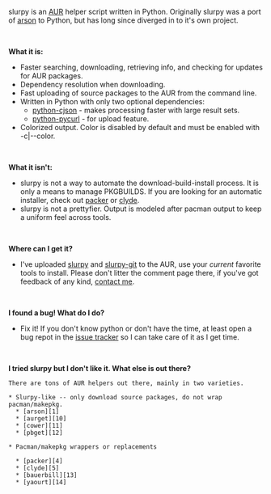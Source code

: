 slurpy is an [AUR][0] helper script written in Python.  Originally slurpy was a port of [arson][1] to Python, but has long since diverged in to it's own project.

<br />

**What it is:**

  * Faster searching, downloading, retrieving info, and checking for updates for AUR packages.
  * Dependency resolution when downloading.
  * Fast uploading of source packages to the AUR from the command line.
  * Written in Python with only two optional dependencies:
    * [python-cjson][2] - makes processing faster with large result sets.
    * [python-pycurl][3] - for upload feature.
  * Colorized output.  Color is disabled by default and must be enabled with -c|--color.

<br />

**What it isn't:**

  * slurpy is not a way to automate the download-build-install process.  It is only a means to manage PKGBUILDS.  If you are looking for an automatic installer, check out [packer][4] or [clyde][5].
  * slurpy is not a prettyfier.  Output is modeled after pacman output to keep a uniform feel across tools.

<br />

**Where can I get it?**

  * I've uploaded [slurpy][6] and [slurpy-git][7] to the AUR, use your *current* favorite tools to install.  Please don't litter the comment page there, if you've got feedback of any kind, [contact me][8].

<br />

**I found a bug! What do I do?**

  * Fix it!  If you don't know python or don't have the time, at least open a bug repot in the [issue tracker][9] so I can take care of it as I get time.

<br />

**I tried slurpy but I don't like it.  What else is out there?**

    There are tons of AUR helpers out there, mainly in two varieties.

    * Slurpy-like -- only download source packages, do not wrap pacman/makepkg.
      * [arson][1]
      * [aurget][10]
      * [cower][11]
      * [pbget][12]

    * Pacman/makepkg wrappers or replacements

      * [packer][4]
      * [clyde][5]
      * [bauerbill][13]
      * [yaourt][14]

[0]: http://aur.archlinux.org
[1]: http://evaryont.github.com/arson
[2]: http://www.archlinux.org/packages/?q=python-cjson
[3]: http://www.archlinux.org/packages/?q=python-pycurl
[4]: http://github.com/bruenig/packer/
[5]: http://github.com/kiwi/clyde/
[6]: http://aur.archlinux.org/packages.php?ID=28285
[7]: http://aur.archlinux.org/packages.php?ID=27660
[8]: http://rsontech.net/about/
[9]: http://github.com/rson/slurpy/issues/
[10]: http://pbrisbin.com:8080/pages/aurget2.html
[11]: http://xyne.archlinux.ca/projects/pbget
[12]: http://github.com/falconindy/cower/
[13]: http://xyne.archlinux.ca/projects/pbget
[14]: http://archlinux.fr/yaourt-en/
